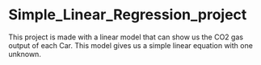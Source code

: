 # Simple_Linear_Regression_project
This project is made with a linear model that can show us the CO2 gas output of each Car.
This model gives us a simple linear equation with one unknown.
